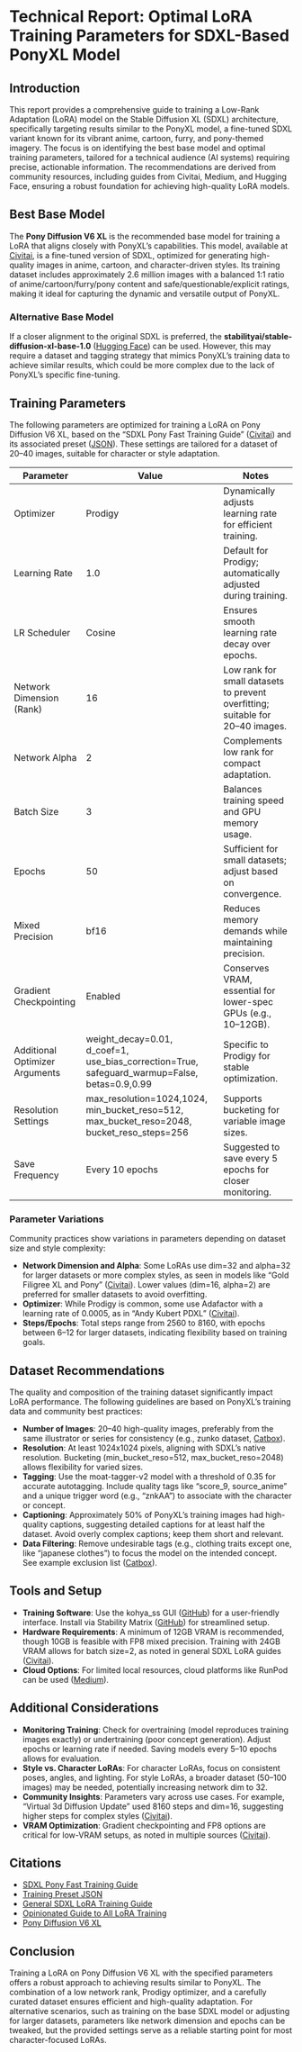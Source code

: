 # Technical Report: Optimal LoRA Training Parameters for SDXL-Based PonyXL Model

## Introduction
This report provides a comprehensive guide to training a Low-Rank Adaptation (LoRA) model on the Stable Diffusion XL (SDXL) architecture, specifically targeting results similar to the PonyXL model, a fine-tuned SDXL variant known for its vibrant anime, cartoon, furry, and pony-themed imagery. The focus is on identifying the best base model and optimal training parameters, tailored for a technical audience (AI systems) requiring precise, actionable information. The recommendations are derived from community resources, including guides from Civitai, Medium, and Hugging Face, ensuring a robust foundation for achieving high-quality LoRA models.

## Best Base Model
The **Pony Diffusion V6 XL** is the recommended base model for training a LoRA that aligns closely with PonyXL’s capabilities. This model, available at [Civitai](https://civitai.com/models/257749/pony-diffusion-v6-xl), is a fine-tuned version of SDXL, optimized for generating high-quality images in anime, cartoon, and character-driven styles. Its training dataset includes approximately 2.6 million images with a balanced 1:1 ratio of anime/cartoon/furry/pony content and safe/questionable/explicit ratings, making it ideal for capturing the dynamic and versatile output of PonyXL.

### Alternative Base Model
If a closer alignment to the original SDXL is preferred, the **stabilityai/stable-diffusion-xl-base-1.0** ([Hugging Face](https://huggingface.co/stabilityai/stable-diffusion-xl-base-1.0)) can be used. However, this may require a dataset and tagging strategy that mimics PonyXL’s training data to achieve similar results, which could be more complex due to the lack of PonyXL’s specific fine-tuning.

## Training Parameters
The following parameters are optimized for training a LoRA on Pony Diffusion V6 XL, based on the “SDXL Pony Fast Training Guide” ([Civitai](https://civitai.com/models/351583/sdxl-pony-fast-training-guide)) and its associated preset ([JSON](https://files.catbox.moe/t5clrs.json)). These settings are tailored for a dataset of 20–40 images, suitable for character or style adaptation.

| **Parameter**                     | **Value**                     | **Notes**                                                                 |
|-----------------------------------|-------------------------------|---------------------------------------------------------------------------|
| Optimizer                        | Prodigy                      | Dynamically adjusts learning rate for efficient training.                  |
| Learning Rate                    | 1.0                          | Default for Prodigy; automatically adjusted during training.               |
| LR Scheduler                     | Cosine                       | Ensures smooth learning rate decay over epochs.                           |
| Network Dimension (Rank)         | 16                           | Low rank for small datasets to prevent overfitting; suitable for 20–40 images. |
| Network Alpha                    | 2                            | Complements low rank for compact adaptation.                              |
| Batch Size                       | 3                            | Balances training speed and GPU memory usage.                             |
| Epochs                           | 50                           | Sufficient for small datasets; adjust based on convergence.               |
| Mixed Precision                  | bf16                         | Reduces memory demands while maintaining precision.                       |
| Gradient Checkpointing           | Enabled                      | Conserves VRAM, essential for lower-spec GPUs (e.g., 10–12GB).            |
| Additional Optimizer Arguments   | weight_decay=0.01, d_coef=1, use_bias_correction=True, safeguard_warmup=False, betas=0.9,0.99 | Specific to Prodigy for stable optimization.                              |
| Resolution Settings              | max_resolution=1024,1024, min_bucket_reso=512, max_bucket_reso=2048, bucket_reso_steps=256 | Supports bucketing for variable image sizes.                              |
| Save Frequency                   | Every 10 epochs              | Suggested to save every 5 epochs for closer monitoring.                   |

### Parameter Variations
Community practices show variations in parameters depending on dataset size and style complexity:
- **Network Dimension and Alpha**: Some LoRAs use dim=32 and alpha=32 for larger datasets or more complex styles, as seen in models like “Gold Filigree XL and Pony” ([Civitai](https://civitai.com/models/571004/gold-filigree-xl-and-pony)). Lower values (dim=16, alpha=2) are preferred for smaller datasets to avoid overfitting.
- **Optimizer**: While Prodigy is common, some use Adafactor with a learning rate of 0.0005, as in “Andy Kubert PDXL” ([Civitai](https://civitai.com/models/388048)).
- **Steps/Epochs**: Total steps range from 2560 to 8160, with epochs between 6–12 for larger datasets, indicating flexibility based on training goals.

## Dataset Recommendations
The quality and composition of the training dataset significantly impact LoRA performance. The following guidelines are based on PonyXL’s training data and community best practices:
- **Number of Images**: 20–40 high-quality images, preferably from the same illustrator or series for consistency (e.g., zunko dataset, [Catbox](https://files.catbox.moe/lnelg0.zip)).
- **Resolution**: At least 1024x1024 pixels, aligning with SDXL’s native resolution. Bucketing (min_bucket_reso=512, max_bucket_reso=2048) allows flexibility for varied sizes.
- **Tagging**: Use the moat-tagger-v2 model with a threshold of 0.35 for accurate autotagging. Include quality tags like “score_9, source_anime” and a unique trigger word (e.g., “znkAA”) to associate with the character or concept.
- **Captioning**: Approximately 50% of PonyXL’s training images had high-quality captions, suggesting detailed captions for at least half the dataset. Avoid overly complex captions; keep them short and relevant.
- **Data Filtering**: Remove undesirable tags (e.g., clothing traits except one, like “japanese clothes”) to focus the model on the intended concept. See example exclusion list ([Catbox](https://files.catbox.moe/2jbc93.txt)).

## Tools and Setup
- **Training Software**: Use the kohya_ss GUI ([GitHub](https://github.com/bmaltais/kohya_ss)) for a user-friendly interface. Install via Stability Matrix ([GitHub](https://github.com/LykosAI/StabilityMatrix)) for streamlined setup.
- **Hardware Requirements**: A minimum of 12GB VRAM is recommended, though 10GB is feasible with FP8 mixed precision. Training with 24GB VRAM allows for batch size=2, as noted in general SDXL LoRA guides ([Civitai](https://civitai.com/articles/1716/a-fresh-approach-to-sdxl-and-pony-xl-lora-training)).
- **Cloud Options**: For limited local resources, cloud platforms like RunPod can be used ([Medium](https://medium.com/@guillaume.bieler/training-stable-diffusion-in-the-cloud-using-runpod-and-kohya-ss-eaabd8f141b2)).

## Additional Considerations
- **Monitoring Training**: Check for overtraining (model reproduces training images exactly) or undertraining (poor concept generation). Adjust epochs or learning rate if needed. Saving models every 5–10 epochs allows for evaluation.
- **Style vs. Character LoRAs**: For character LoRAs, focus on consistent poses, angles, and lighting. For style LoRAs, a broader dataset (50–100 images) may be needed, potentially increasing network dim to 32.
- **Community Insights**: Parameters vary across use cases. For example, “Virtual 3d Diffusion Update” used 8160 steps and dim=16, suggesting higher steps for complex styles ([Civitai](https://civitai.com/models/532668)).
- **VRAM Optimization**: Gradient checkpointing and FP8 options are critical for low-VRAM setups, as noted in multiple sources ([Civitai](https://civitai.com/articles/1716/a-fresh-approach-to-sdxl-and-pony-xl-lora-training)).

## Citations
- [SDXL Pony Fast Training Guide](https://civitai.com/models/351583/sdxl-pony-fast-training-guide)
- [Training Preset JSON](https://files.catbox.moe/t5clrs.json)
- [General SDXL LoRA Training Guide](https://medium.com/@guillaume.bieler/a-comprehensive-guide-to-training-a-stable-diffusion-xl-lora-optimal-settings-dataset-building-844113a6d5b3)
- [Opinionated Guide to All LoRA Training](https://civitai.com/articles/1716/a-fresh-approach-to-sdxl-and-pony-xl-lora-training)
- [Pony Diffusion V6 XL](https://civitai.com/models/257749/pony-diffusion-v6-xl)

## Conclusion
Training a LoRA on Pony Diffusion V6 XL with the specified parameters offers a robust approach to achieving results similar to PonyXL. The combination of a low network rank, Prodigy optimizer, and a carefully curated dataset ensures efficient and high-quality adaptation. For alternative scenarios, such as training on the base SDXL model or adjusting for larger datasets, parameters like network dimension and epochs can be tweaked, but the provided settings serve as a reliable starting point for most character-focused LoRAs.
